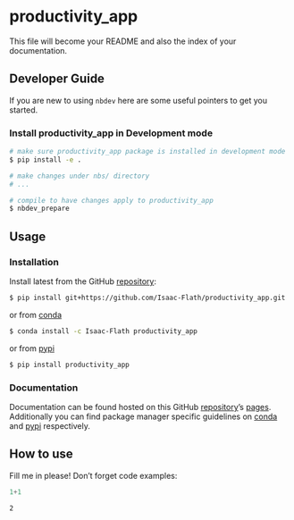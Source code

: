 # productivity_app


<!-- WARNING: THIS FILE WAS AUTOGENERATED! DO NOT EDIT! -->

This file will become your README and also the index of your
documentation.

## Developer Guide

If you are new to using `nbdev` here are some useful pointers to get you
started.

### Install productivity_app in Development mode

``` sh
# make sure productivity_app package is installed in development mode
$ pip install -e .

# make changes under nbs/ directory
# ...

# compile to have changes apply to productivity_app
$ nbdev_prepare
```

## Usage

### Installation

Install latest from the GitHub
[repository](https://github.com/Isaac-Flath/productivity_app):

``` sh
$ pip install git+https://github.com/Isaac-Flath/productivity_app.git
```

or from [conda](https://anaconda.org/Isaac-Flath/productivity_app)

``` sh
$ conda install -c Isaac-Flath productivity_app
```

or from [pypi](https://pypi.org/project/productivity_app/)

``` sh
$ pip install productivity_app
```

### Documentation

Documentation can be found hosted on this GitHub
[repository](https://github.com/Isaac-Flath/productivity_app)’s
[pages](https://Isaac-Flath.github.io/productivity_app/). Additionally
you can find package manager specific guidelines on
[conda](https://anaconda.org/Isaac-Flath/productivity_app) and
[pypi](https://pypi.org/project/productivity_app/) respectively.

## How to use

Fill me in please! Don’t forget code examples:

``` python
1+1
```

    2
